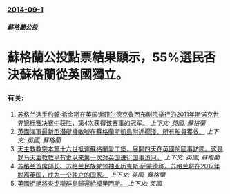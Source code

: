 ### [2014-09-1](/news/2014/09/1/index.md)

##### 蘇格蘭公投
#  蘇格蘭公投點票結果顯示，55%選民否決蘇格蘭從英國獨立。




### 有关:

1. [苏格兰选手约翰·希金斯在英国谢菲尔德克鲁西布剧院举行的2011年斯诺克世界锦标赛决赛中获胜，第4次获得该赛事的冠军。](/news/2011/05/2/苏格兰选手约翰-希金斯在英国谢菲尔德克鲁西布剧院举行的2011年斯诺克世界锦标赛决赛中获胜-第4次获得该赛事的冠军.md) _上下文: 英國, 蘇格蘭_
2. [ 英國海軍最新型潛艇機敏號在蘇格蘭斯凱島附近擱淺，所有船員獲救。](/news/2010/10/22/英國海軍最新型潛艇機敏號在蘇格蘭斯凱島附近擱淺-所有船員獲救.md) _上下文: 英國, 蘇格蘭_
3. [ 天主教教宗本篤十六世抵達蘇格蘭愛丁堡，展開四天在英國的國事訪問。这是罗马天主教教皇有史以来第一次对英国进行国事访问。](/news/2010/09/16/天主教教宗本篤十六世抵達蘇格蘭愛丁堡-展開四天在英國的國事訪問-这是罗马天主教教皇有史以来第一次对英国进行国事访问.md) _上下文: 英國, 蘇格蘭_
4. [苏格兰首席部长、苏格兰民族党领袖亚历克斯·萨蒙德称，苏格兰将在2017年脱离英国，成为一个独立的国家。](/news/2007/11/13/苏格兰首席部长-苏格兰民族党领袖亚历克斯-萨蒙德称-苏格兰将在2017年脱离英国-成为一个独立的国家.md) _上下文: 英國, 蘇格蘭_
5. [英國拒絕將查戈斯群島歸還給模里西斯。 ](/news/2019/05/22/英國拒絕將查戈斯群島歸還給模里西斯.md) _上下文: 英國_
